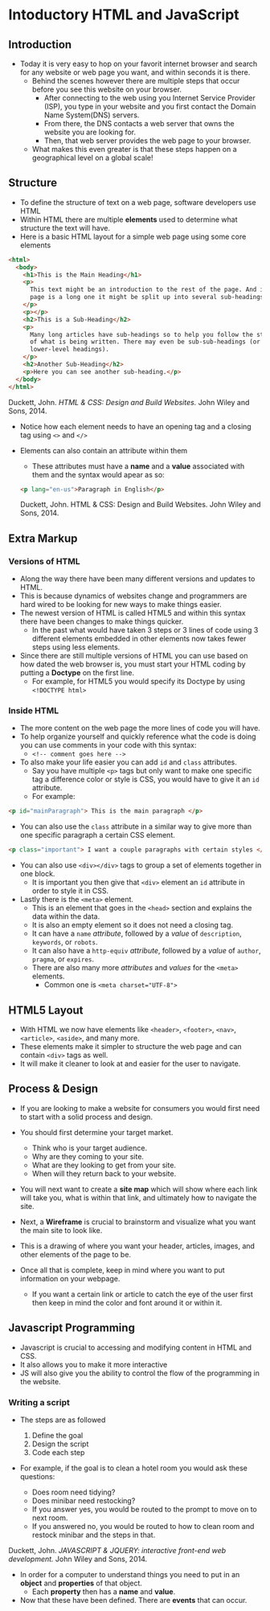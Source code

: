 # Intoductory HTML and JavaScript

## Introduction

- Today it is very easy to hop on your favorit internet browser and search for any website or web page you want, and within seconds it is there.
  - Behind the scenes however there are multiple steps that occur before you see this website on your browser.
    - After connecting to the web using you Internet Service Provider (ISP), you type in your website and you first contact the Domain Name System(DNS) servers.
    - From there, the DNS contacts a web server that owns the website you are looking for.
    - Then, that web server provides the web page to your browser.
  - What makes this even greater is that these steps happen on a geographical level on a global scale!

## Structure

- To define the structure of text on a web page, software developers use HTML
- Within HTML there are multiple **elements** used to determine what structure the text will have.
- Here is a basic HTML layout for a simple web page using some core elements

```html
<html>
  <body>
    <h1>This is the Main Heading</h1>
    <p>
      This text might be an introduction to the rest of the page. And if the
      page is a long one it might be split up into several sub-headings.
    </p>
    <p></p>
    <h2>This is a Sub-Heading</h2>
    <p>
      Many long articles have sub-headings so to help you follow the structure
      of what is being written. There may even be sub-sub-headings (or
      lower-level headings).
    </p>
    <h2>Another Sub-Heading</h2>
    <p>Here you can see another sub-heading.</p>
  </body>
</html>
```

Duckett, John. _HTML & CSS: Design and Build Websites._ John Wiley and Sons, 2014.

- Notice how each element needs to have an opening tag and a closing tag using `<>` and `</>`
- Elements can also contain an attribute within them
  - These attributes must have a **name** and a **value** associated with them and the syntax would apear as so:

  ```html
  <p lang="en-us">Paragraph in English</p>
  ```

  Duckett, John. HTML &amp; CSS: Design and Build Websites. John Wiley and Sons, 2014.

## Extra Markup

### Versions of HTML

- Along the way there have been many different versions and updates to HTML.
- This is because dynamics of websites change and programmers are hard wired to be looking for new ways to make things easier.
- The newest version of HTML is called HTML5 and within this syntax there have been changes to make things quicker.
  - In the past what would have taken 3 steps or 3 lines of code using 3 different elements embedded in other elements now takes fewer steps using less elements.
- Since there are still multiple versions of HTML you can use based on how dated the web browser is, you must start your HTML coding by putting a **Doctype** on the first line.
  - For example, for HTML5 you would specify its Doctype by using `<!DOCTYPE html>`

### Inside HTML

- The more content on the web page the more lines of code you will have.
- To help organize yourself and quickly reference what the code is doing you can use comments in your code with this syntax:
  - `<!-- comment goes here -->`
- To also make your life easier you can add `id` and `class` attributes.
  - Say you have multiple `<p>` tags but only want to make one specific tag a difference color or style is CSS, you would have to give it an `id` attribute.
  - For example:

```html
<p id="mainParagraph"> This is the main paragraph </p>
```

- You can also use the `class` attribute in a similar way to give more than one specific paragraph a certain CSS element.

```html
<p class="important"> I want a couple paragraphs with certain styles </p>
```

- You can also use `<div></div>` tags to group a set of elements together in one block.
  - It is important you then give that `<div>` element an `id` attribute in order to style it in CSS.
- Lastly there is the `<meta>` element.
  - This is an element that goes in the `<head>` section and explains the data within the data.
  - It is also an empty element so it does not need a closing tag.
  - It can have a `name` _attribute_, followed by a _value_ of `description`, `keywords`, or `robots`.
  - It can also have a `http-equiv` _attribute_, followed by a _value_ of `author`, `pragma`, or `expires`.
  - There are also many more _attributes_ and _values_ for the `<meta>` elements.
    - Common one is `<meta charset="UTF-8">`

## HTML5 Layout

- With HTML we now have elements like `<header>`, `<footer>`, `<nav>`, `<article>`, `<aside>`, and many more.
- These elements make it simpler to structure the web page and can contain `<div>` tags as well.
- It will make it cleaner to look at and easier for the user to navigate.

## Process & Design

- If you are looking to make a website for consumers you would first need to start with a solid process and design.
- You should first determine your target market.

  - Think who is your target audience.
  - Why are they coming to your site.
  - What are they looking to get from your site.
  - When will they return back to your website.

- You will next want to create a **site map** which will show where each link will take you, what is within that link, and ultimately how to navigate the site.
- Next, a **Wireframe** is crucial to brainstorm and visualize what you want the main site to look like.
- This is a drawing of where you want your header, articles, images, and other elements of the page to be.
- Once all that is complete, keep in mind where you want to put information on your webpage.
  - If you want a certain link or article to catch the eye of the user first then keep in mind the color and font around it or within it.

## Javascript Programming

- Javascript is crucial to accessing and modifying content in HTML and CSS.
- It also allows you to make it more interactive
- JS will also give you the ability to control the flow of the programming in the website.

### Writing a script

- The steps are as followed

  1. Define the goal
  2. Design the script
  3. Code each step

- For example, if the goal is to clean a hotel room you would ask these questions:
  - Does room need tidying?
  - Does minibar need restocking?
  - If you answer yes, you would be routed to the prompt to move on to next room.
  - If you answered no, you would be routed to how to clean room and restock minibar and the steps in that.

Duckett, John. _JAVASCRIPT & JQUERY: interactive front-end web development._ John Wiley and Sons, 2014.

- In order for a computer to understand things you need to put in an **object** and **properties** of that object.
  - Each **property** then has a **name** and **value**.
- Now that these have been defined. There are **events** that can occur.
